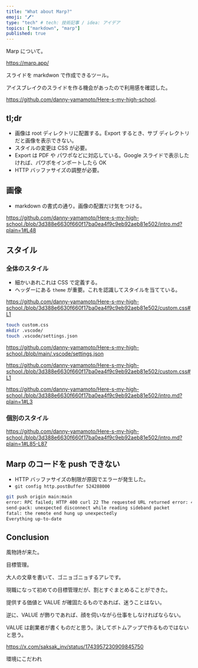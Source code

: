 ```yaml
---
title: "What about Marp?"
emoji: "🖊️"
type: "tech" # tech: 技術記事 / idea: アイデア
topics: ["markdown", "marp"]
published: true
---
```


Marp について。

https://marp.app/

スライドを markdwon で作成できるツール。

アイスブレイクのスライドを作る機会があったので利用感を確認した。

https://github.com/danny-yamamoto/Here-s-my-high-school.

## tl;dr
- 画像は root ディレクトリに配置する。Export するとき、サブ ディレクトリだと画像を表示できない。
- スタイルの変更は CSS が必要。
- Export は PDF や パワポなどに対応している。Google スライドで表示したければ、パワポをインポートしたら OK
- HTTP バッファサイズの調整が必要。

## 画像

- markdown の書式の通り。画像の配置だけ気をつける。

https://github.com/danny-yamamoto/Here-s-my-high-school./blob/3d388e6630f660f17ba0ea4f9c9eb92aeb81e502/intro.md?plain=1#L48

## スタイル

### 全体のスタイル

- 細かいあれこれは CSS で定義する。
- ヘッダーにある `theme` が重要。これを認識してスタイルを当てている。

https://github.com/danny-yamamoto/Here-s-my-high-school./blob/3d388e6630f660f17ba0ea4f9c9eb92aeb81e502/custom.css#L1

```bash
touch custom.css
mkdir .vscode/
touch .vscode/settings.json
```

https://github.com/danny-yamamoto/Here-s-my-high-school./blob/main/.vscode/settings.json

https://github.com/danny-yamamoto/Here-s-my-high-school./blob/3d388e6630f660f17ba0ea4f9c9eb92aeb81e502/custom.css#L1

https://github.com/danny-yamamoto/Here-s-my-high-school./blob/3d388e6630f660f17ba0ea4f9c9eb92aeb81e502/intro.md?plain=1#L3

### 個別のスタイル

https://github.com/danny-yamamoto/Here-s-my-high-school./blob/3d388e6630f660f17ba0ea4f9c9eb92aeb81e502/intro.md?plain=1#L85-L87

## Marp のコードを push できない

- HTTP バッファサイズの制限が原因でエラーが発生した。
- `git config http.postBuffer 524288000`

```bash
git push origin main:main
error: RPC failed; HTTP 400 curl 22 The requested URL returned error: 400
send-pack: unexpected disconnect while reading sideband packet
fatal: the remote end hung up unexpectedly
Everything up-to-date
```

## Conclusion

風物詩が来た。

目標管理。

大人の文章を書いて、ゴニョゴニョするアレです。

現職になって初めての目標管理だが、割とすぐまとめることができた。

提供する価値と VALUE が確固たるものであれば、迷うことはない。

逆に、VALUE が飾りであれば、顔を伺いながら仕事をしなければならない。

VALUE は創業者が書くものだと思う。決してボトムアップで作るものではないと思う。

https://x.com/saksak_inv/status/1743957230909845750

環境にこだわれ
